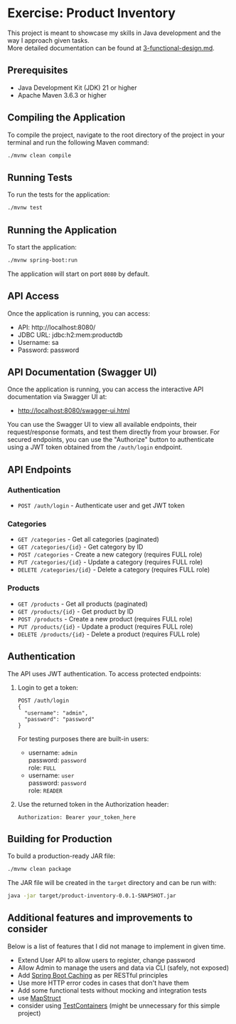 # Exercise: Product Inventory

This project is meant to showcase my skills in Java development and the way I approach given tasks.  
More detailed documentation can be found at [3-functional-design.md](src/main/docs/3-functional-design.md).

## Prerequisites

- Java Development Kit (JDK) 21 or higher
- Apache Maven 3.6.3 or higher

## Compiling the Application

To compile the project, navigate to the root directory of the project in your terminal and run the following Maven command:

```bash
./mvnw clean compile
```

## Running Tests

To run the tests for the application:

```bash
./mvnw test
```

## Running the Application

To start the application:

```bash
./mvnw spring-boot:run
```

The application will start on port `8080` by default.

## API Access

Once the application is running, you can access:
- API: http://localhost:8080/
- JDBC URL: jdbc:h2:mem:productdb
- Username: sa
- Password: password

## API Documentation (Swagger UI)

Once the application is running, you can access the interactive API documentation via Swagger UI at:
- [http://localhost:8080/swagger-ui.html](http://localhost:8080/swagger-ui.html)

You can use the Swagger UI to view all available endpoints, their request/response formats, and test them directly from your browser. For secured endpoints, you can use the "Authorize" button to authenticate using a JWT token obtained from the `/auth/login` endpoint.

## API Endpoints

### Authentication
- `POST /auth/login` - Authenticate user and get JWT token

### Categories
- `GET /categories` - Get all categories (paginated)
- `GET /categories/{id}` - Get category by ID
- `POST /categories` - Create a new category (requires FULL role)
- `PUT /categories/{id}` - Update a category (requires FULL role)
- `DELETE /categories/{id}` - Delete a category (requires FULL role)

### Products
- `GET /products` - Get all products (paginated)
- `GET /products/{id}` - Get product by ID
- `POST /products` - Create a new product (requires FULL role)
- `PUT /products/{id}` - Update a product (requires FULL role)
- `DELETE /products/{id}` - Delete a product (requires FULL role)

## Authentication

The API uses JWT authentication. To access protected endpoints:

1. Login to get a token:
   ```
   POST /auth/login
   {
     "username": "admin",
     "password": "password"
   }
   ```
   
   For testing purposes there are built-in users:
   - username: `admin`  
     password: `password`   
     role: `FULL`
   - username: `user`  
     password: `password`   
     role: `READER`

2. Use the returned token in the Authorization header:
   ```
   Authorization: Bearer your_token_here
   ```

## Building for Production

To build a production-ready JAR file:

```bash
./mvnw clean package
```

The JAR file will be created in the `target` directory and can be run with:

```bash
java -jar target/product-inventory-0.0.1-SNAPSHOT.jar
```

## Additional features and improvements to consider

Below is a list of features that I did not manage to implement in given time.

- Extend User API to allow users to register, change password
- Allow Admin to manage the users and data via CLI (safely, not exposed)
- Add [Spring Boot Caching](https://docs.spring.io/spring-boot/reference/io/caching.html) as per RESTful principles
- Use more HTTP error codes in cases that don't have them
- Add some functional tests without mocking and integration tests
- use [MapStruct](https://mapstruct.org/)
- consider using [TestContainers](https://testcontainers.com/) (might be unnecessary for this simple project)